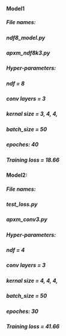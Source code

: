 #### Model1
##### File names: 
#####  ndf8_model.py
#####  apxm_ndf8k3.py
  
##### Hyper-parameters: 
#####  ndf = 8
#####  conv layers = 3
#####  kernal size = 3, 4, 4, 
#####  batch_size = 50
#####  epoches: 40
  
##### Training loss = 18.66

#### Model2: 
##### File names: 
#####  test_loss.py
#####  apxm_conv3.py
  
##### Hyper-parameters: 
#####  ndf = 4  
#####  conv layers = 3  
#####  kernal size = 4, 4, 4,   
#####  batch_size = 50 
#####  epoches: 30
  
##### Training loss = 41.66
